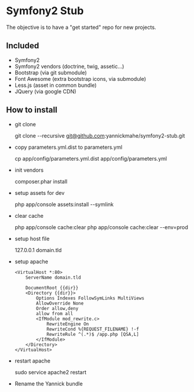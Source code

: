 Symfony2 Stub
=============

The objective is to have a "get started" repo for new projects.

Included
--------

* Symfony2
* Symfony2 vendors (doctrine, twig, assetic...)
* Bootstrap (via git submodule)
* Font Awesome (extra bootstrap icons, via submodule)
* Less.js (asset in common bundle)
* JQuery (via google CDN)

How to install
--------------

* git clone

   git clone --recursive git@github.com:yannickmahe/symfony2-stub.git

* copy parameters.yml.dist to parameters.yml

    cp app/config/parameters.yml.dist app/config/parameters.yml

* init vendors

	composer.phar install

* setup assets for dev

	php app/console assets:install --symlink

* clear cache

	php app/console cache:clear
	php app/console cache:clear --env=prod

* setup host file

	127.0.0.1 	domain.tld

* setup apache

	````
	<VirtualHost *:80>
	    ServerName domain.tld

	    DocumentRoot {{dir}}
	    <Directory {{dir}}>
	        Options Indexes FollowSymLinks MultiViews
	        AllowOverride None
	        Order allow,deny
	        allow from all
	        <IfModule mod_rewrite.c>
	            RewriteEngine On
	            RewriteCond %{REQUEST_FILENAME} !-f
	            RewriteRule ^(.*)$ /app.php [QSA,L]
	        </IfModule>
	    </Directory>
	</VirtualHost>
	````

* restart apache

	sudo service apache2 restart

* Rename the Yannick bundle

